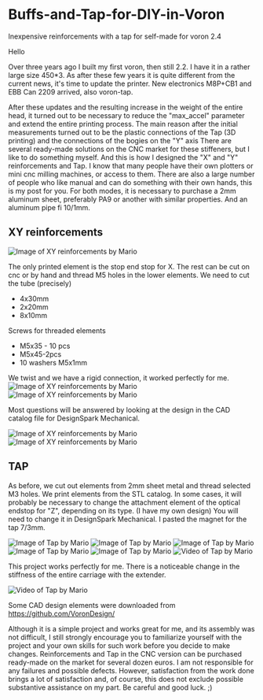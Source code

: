 # Buffs-and-Tap-for-DIY-in-Voron
Inexpensive reinforcements with a tap for self-made for voron 2.4

Hello

Over three years ago I built my first voron, then still 2.2. I have it in a rather large size 450*3. As after these few years it is quite different from the current news, it's time to update the printer. New electronics M8P+CB1 and EBB Can 2209 arrived, also voron-tap.

After these updates and the resulting increase in the weight of the entire head, it turned out to be necessary to reduce the "max_accel" parameter and extend the entire printing process.
The main reason after the initial measurements turned out to be the plastic connections of the Tap (3D printing) and the connections of the bogies on the "Y" axis
There are several ready-made solutions on the CNC market for these stiffeners, but I like to do something myself. And this is how I designed the "X" and "Y" reinforcements and Tap.
I know that many people have their own plotters or mini cnc milling machines, or access to them. There are also a large number of people who like manual and can do something with their own hands, this is my post for you. For both modes, it is necessary to purchase a 2mm aluminum sheet, preferably PA9 or another with similar properties. And an aluminum pipe fi 10/1mm.
## XY reinforcements<br/>

![Image of XY reinforcements by Mario](https://github.com/mario73z/buffs-and-Tap-for-DIY-in-voron/blob/main/Jpg/20230516_125437371_iOS-m.jpg)

The only printed element is the stop end stop for X. The rest can be cut on cnc or by hand and thread M5 holes in the lower elements.
We need to cut the tube (precisely) <br/>
* 4x30mm <br/>
* 2x20mm <br/>
* 8x10mm <br/>

Screws for threaded elements <br/>
* M5x35 - 10 pcs <br/>
* M5x45-2pcs <br/>
* 10 washers M5x1mm <br/>

We twist and we have a rigid connection, it worked perfectly for me.
![Image of XY reinforcements by Mario](https://github.com/mario73z/buffs-and-Tap-for-DIY-in-voron/blob/main/Jpg/20230517_072044929_iOS-m.jpg)
![Image of XY reinforcements by Mario](https://github.com/mario73z/buffs-and-Tap-for-DIY-in-voron/blob/main/Jpg/20230517_072039420_iOS-m.jpg)

  Most questions will be answered by looking at the design in the CAD catalog file for DesignSpark Mechanical.<br/>

![Image of XY reinforcements by Mario](https://github.com/mario73z/buffs-and-Tap-for-DIY-in-voron/blob/main/Jpg/dsm1-m.jpg)
![Image of XY reinforcements by Mario](https://github.com/mario73z/buffs-and-Tap-for-DIY-in-voron/blob/main/Jpg/dsm2-m.jpg)

## TAP<br/>
As before, we cut out elements from 2mm sheet metal and thread selected M3 holes. We print elements from the STL catalog. In some cases, it will probably be necessary to change the attachment element of the optical endstop for "Z", depending on its type. (I have my own design) You will need to change it in DesignSpark Mechanical. I pasted the magnet for the tap 7/3mm. <br/>

![Image of Tap by Mario](https://github.com/mario73z/buffs-and-Tap-for-DIY-in-voron/blob/main/Jpg/20230516_163716491_iOS-m.jpg)
![Image of Tap by Mario](https://github.com/mario73z/buffs-and-Tap-for-DIY-in-voron/blob/main/Jpg/20230516_171852115_iOS-m.jpg)
![Image of Tap by Mario](https://github.com/mario73z/buffs-and-Tap-for-DIY-in-voron/blob/main/Jpg/20230516_173454670_iOS-m.jpg)
![Image of Tap by Mario](https://github.com/mario73z/buffs-and-Tap-for-DIY-in-voron/blob/main/Jpg/20230516_203652587_iOS-m.jpg)
![Image of Tap by Mario](https://github.com/mario73z/buffs-and-Tap-for-DIY-in-voron/blob/main/Jpg/dsm3-m.jpg)
![Video of Tap by Mario](https://github.com/mario73z/buffs-and-Tap-for-DIY-in-voron/blob/main/Jpg/tap-test.gif)

This project works perfectly for me. There is a noticeable change in the stiffness of the entire carriage with the extender.

![Video of Tap by Mario](https://github.com/mario73z/buffs-and-Tap-for-DIY-in-voron/blob/main/Jpg/tap-run.gif)

Some CAD design elements were downloaded from https://github.com/VoronDesign/

Although it is a simple project and works great for me, and its assembly was not difficult, I still strongly encourage you to familiarize yourself with the project and your own skills for such work before you decide to make changes. Reinforcements and Tap in the CNC version can be purchased ready-made on the market for several dozen euros. I am not responsible for any failures and possible defects. However, satisfaction from the work done brings a lot of satisfaction and, of course, this does not exclude possible substantive assistance on my part. Be careful and good luck. ;)